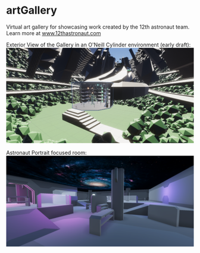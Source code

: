 # artGallery
Virtual art gallery for showcasing work created by the 12th astronaut team. Learn more at www.12thastronaut.com

Exterior View of the Gallery in an O'Neill Cylinder environment (early draft):
![Alt text](/Pictures/draftExterior.png?raw=true "ExteriorView")

Astronaut Portrait focused room:
![Alt text](/Pictures/AstronautRoom.png?raw=true "AstronautRoom")
